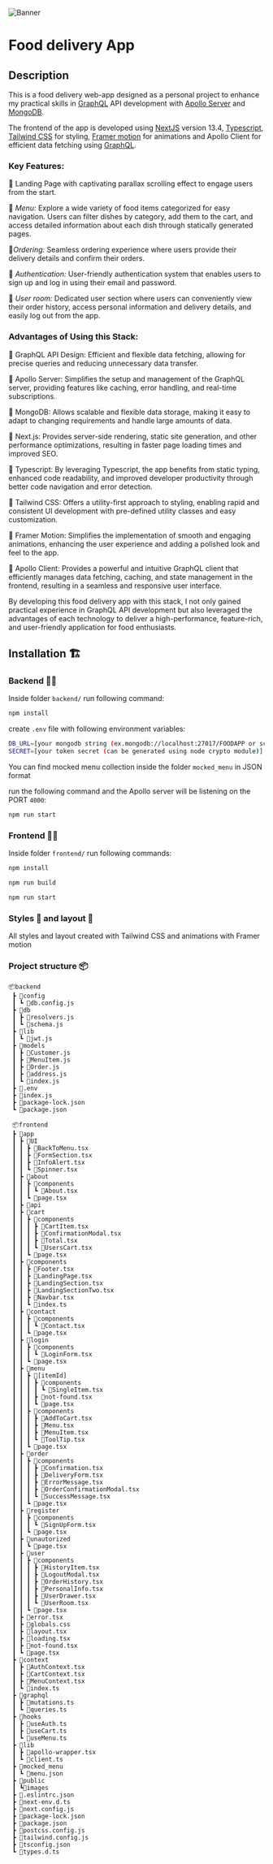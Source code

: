 ![Banner](https://github.com/AlinaDorosh-dev/Food_delivery_App/blob/main/frontend/public/images/Screenshot.png)

# Food delivery App

## **Description**

This is a food delivery web-app designed as a personal project to enhance my practical skills in [GraphQL](https://graphql.org/) API development  with [Apollo Server](https://www.apollographql.com/) and [MongoDB](https://www.mongodb.com/).

The frontend of the app is developed using
[NextJS](https://nextjs.org/) version 13.4,
[Typescript](https://www.typescriptlang.org/),
[Tailwind CSS](https://tailwindcss.com/) for styling, [Framer motion](https://www.framer.com/motion/) for animations and Apollo Client for efficient data fetching using [GraphQL](https://graphql.org/).

### **Key Features:**

:large_orange_diamond: Landing Page with captivating parallax scrolling effect to engage users from the start.

:large_orange_diamond: *Menu:* Explore a wide variety of food items categorized for easy navigation. Users can filter dishes by category, add them to the cart, and access detailed information about each dish through statically generated pages.

:large_orange_diamond:*Ordering:* Seamless ordering experience where users provide their delivery details and confirm their orders.          

      

:large_orange_diamond:    *Authentication:* User-friendly authentication system that enables users to sign up and log in using their email and password.

:large_orange_diamond:   *User room:* Dedicated user section where users can conveniently view their order history, access personal information and delivery details, and easily log out from the app.

### **Advantages of Using this Stack:**

:rocket: GraphQL API Design: Efficient and flexible data fetching, allowing for precise queries and reducing unnecessary data transfer.

:rocket: Apollo Server: Simplifies the setup and management of the GraphQL server, providing features like caching, error handling, and real-time subscriptions.

:rocket: MongoDB: Allows scalable and flexible data storage, making it easy to adapt to changing requirements and handle large amounts of data.

:rocket: Next.js: Provides server-side rendering, static site generation, and other performance optimizations, resulting in faster page loading times and improved SEO.

:rocket: Typescript: By leveraging Typescript, the app benefits from static typing, enhanced code readability, and improved developer productivity through better code navigation and error detection.

:rocket: Tailwind CSS: Offers a utility-first approach to styling, enabling rapid and consistent UI development with pre-defined utility classes and easy customization.

:rocket: Framer Motion: Simplifies the implementation of smooth and engaging animations, enhancing the user experience and adding a polished look and feel to the app.

:rocket: Apollo Client: Provides a powerful and intuitive GraphQL client that efficiently manages data fetching, caching, and state management in the frontend, resulting in a seamless and responsive user interface.

By developing this food delivery app with this stack, I not only gained practical experience in GraphQL API development but also leveraged the advantages of each technology to deliver a high-performance, feature-rich, and user-friendly application for food enthusiasts.

## **Installation** :building_construction:	

### Backend :construction_worker_woman:

Inside folder `backend/` run following command:

```bash
npm install
```
create `.env` file with following environment variables: 
```bash
DB_URL=[your mongodb string (ex.mongodb://localhost:27017/FOODAPP or scrting connecting to your MongoDB Atlas cluster)]
SECRET=[your token secret (can be generated using node crypto module)]
```

You can find mocked menu collection inside the folder `mocked_menu` in JSON format

run the following command and the Apollo server will be listening on the PORT `4000`:
```bash
npm run start
```

### Frontend :woman_artist:
Inside folder `frontend/` run following commands:

```bash
npm install
```
```bash
npm run build
```
```bash
npm run start
```
### Styles :art: and layout :pencil:

All styles and layout created with Tailwind CSS and animations with Framer motion

### Project structure :package:

```
📦backend
 ┣ 📂config
 ┃ ┗ 📜db.config.js
 ┣ 📂db
 ┃ ┣ 📜resolvers.js
 ┃ ┗ 📜schema.js
 ┣ 📂lib
 ┃ ┗ 📜jwt.js
 ┣ 📂models
 ┃ ┣ 📜Customer.js
 ┃ ┣ 📜MenuItem.js
 ┃ ┣ 📜Order.js
 ┃ ┣ 📜address.js
 ┃ ┗ 📜index.js
 ┣ 📜.env
 ┣ 📜index.js
 ┣ 📜package-lock.json
 ┗ 📜package.json

 📦frontend
 ┣ 📂app
 ┃ ┣ 📂UI
 ┃ ┃ ┣ 📜BackToMenu.tsx
 ┃ ┃ ┣ 📜FormSection.tsx
 ┃ ┃ ┣ 📜InfoAlert.tsx
 ┃ ┃ ┗ 📜Spinner.tsx
 ┃ ┣ 📂about
 ┃ ┃ ┣ 📂components
 ┃ ┃ ┃ ┗ 📜About.tsx
 ┃ ┃ ┗ 📜page.tsx
 ┃ ┣ 📂api
 ┃ ┣ 📂cart
 ┃ ┃ ┣ 📂components
 ┃ ┃ ┃ ┣ 📜CartItem.tsx
 ┃ ┃ ┃ ┣ 📜ConfirmationModal.tsx
 ┃ ┃ ┃ ┣ 📜Total.tsx
 ┃ ┃ ┃ ┗ 📜UsersCart.tsx
 ┃ ┃ ┗ 📜page.tsx
 ┃ ┣ 📂components
 ┃ ┃ ┣ 📜Footer.tsx
 ┃ ┃ ┣ 📜LandingPage.tsx
 ┃ ┃ ┣ 📜LandingSection.tsx
 ┃ ┃ ┣ 📜LandingSectionTwo.tsx
 ┃ ┃ ┣ 📜Navbar.tsx
 ┃ ┃ ┗ 📜index.ts
 ┃ ┣ 📂contact
 ┃ ┃ ┣ 📂components
 ┃ ┃ ┃ ┗ 📜Contact.tsx
 ┃ ┃ ┗ 📜page.tsx
 ┃ ┣ 📂login
 ┃ ┃ ┣ 📂components
 ┃ ┃ ┃ ┗ 📜LoginForm.tsx
 ┃ ┃ ┗ 📜page.tsx
 ┃ ┣ 📂menu
 ┃ ┃ ┣ 📂[itemId]
 ┃ ┃ ┃ ┣ 📂components
 ┃ ┃ ┃ ┃ ┗ 📜SingleItem.tsx
 ┃ ┃ ┃ ┣ 📜not-found.tsx
 ┃ ┃ ┃ ┗ 📜page.tsx
 ┃ ┃ ┣ 📂components
 ┃ ┃ ┃ ┣ 📜AddToCart.tsx
 ┃ ┃ ┃ ┣ 📜Menu.tsx
 ┃ ┃ ┃ ┣ 📜MenuItem.tsx
 ┃ ┃ ┃ ┗ 📜ToolTip.tsx
 ┃ ┃ ┗ 📜page.tsx
 ┃ ┣ 📂order
 ┃ ┃ ┣ 📂components
 ┃ ┃ ┃ ┣ 📜Confirmation.tsx
 ┃ ┃ ┃ ┣ 📜DeliveryForm.tsx
 ┃ ┃ ┃ ┣ 📜ErrorMessage.tsx
 ┃ ┃ ┃ ┣ 📜OrderConfirmationModal.tsx
 ┃ ┃ ┃ ┗ 📜SuccessMessage.tsx
 ┃ ┃ ┗ 📜page.tsx
 ┃ ┣ 📂register
 ┃ ┃ ┣ 📂components
 ┃ ┃ ┃ ┗ 📜SignUpForm.tsx
 ┃ ┃ ┗ 📜page.tsx
 ┃ ┣ 📂unautorized
 ┃ ┃ ┗ 📜page.tsx
 ┃ ┣ 📂user
 ┃ ┃ ┣ 📂components
 ┃ ┃ ┃ ┣ 📜HistoryItem.tsx
 ┃ ┃ ┃ ┣ 📜LogoutModal.tsx
 ┃ ┃ ┃ ┣ 📜OrderHistory.tsx
 ┃ ┃ ┃ ┣ 📜PersonalInfo.tsx
 ┃ ┃ ┃ ┣ 📜UserDrawer.tsx
 ┃ ┃ ┃ ┗ 📜UserRoom.tsx
 ┃ ┃ ┗ 📜page.tsx
 ┃ ┣ 📜error.tsx
 ┃ ┣ 📜globals.css
 ┃ ┣ 📜layout.tsx
 ┃ ┣ 📜loading.tsx
 ┃ ┣ 📜not-found.tsx
 ┃ ┗ 📜page.tsx
 ┣ 📂context
 ┃ ┣ 📜AuthContext.tsx
 ┃ ┣ 📜CartContext.tsx
 ┃ ┣ 📜MenuContext.tsx
 ┃ ┗ 📜index.ts
 ┣ 📂graphql
 ┃ ┣ 📜mutations.ts
 ┃ ┗ 📜queries.ts
 ┣ 📂hooks
 ┃ ┣ 📜useAuth.ts
 ┃ ┣ 📜useCart.ts
 ┃ ┗ 📜useMenu.ts
 ┣ 📂lib
 ┃ ┣ 📜apollo-wrapper.tsx
 ┃ ┗ 📜client.ts
 ┣ 📂mocked_menu
 ┃ ┗ 📜menu.json
 ┣ 📂public
 ┃ ┗📂images
 ┣ 📜.eslintrc.json
 ┣ 📜next-env.d.ts
 ┣ 📜next.config.js
 ┣ 📜package-lock.json
 ┣ 📜package.json
 ┣ 📜postcss.config.js
 ┣ 📜tailwind.config.js
 ┣ 📜tsconfig.json
 ┗ 📜types.d.ts

 ```